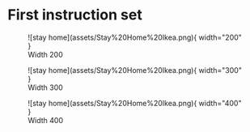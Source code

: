 # First instruction set

<figure markdown>
![stay home](assets/Stay%20Home%20Ikea.png){ width="200" }
 <figcaption>Width 200</figcaption>
</figure>

<figure markdown>
![stay home](assets/Stay%20Home%20Ikea.png){ width="300" }
 <figcaption>Width 300</figcaption>
</figure>

<figure markdown>
![stay home](assets/Stay%20Home%20Ikea.png){ width="400" }
 <figcaption>Width 400</figcaption>
</figure>